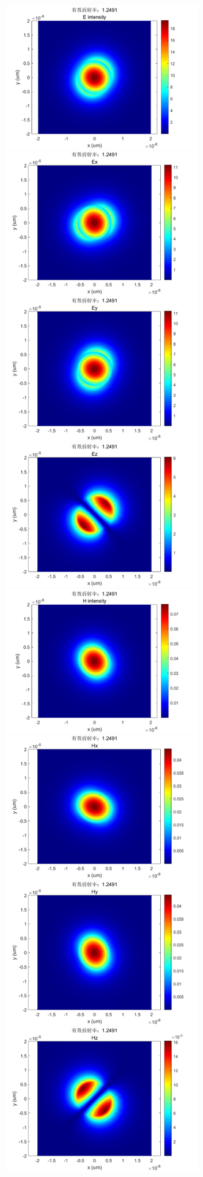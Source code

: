 ![alt text](../../Output/fiber/mode2/mode2_E_intensity.png) ![alt text](../../Output/fiber/mode2/mode2_Ex_amplitude.png) ![alt text](../../Output/fiber/mode2/mode2_Ey_amplitude.png) ![alt text](../../Output/fiber/mode2/mode2_Ez_amplitude.png) ![alt text](../../Output/fiber/mode2/mode2_H_intensity.png) ![alt text](../../Output/fiber/mode2/mode2_Hx_amplitude.png) ![alt text](../../Output/fiber/mode2/mode2_Hy_amplitude.png) ![alt text](../../Output/fiber/mode2/mode2_Hz_amplitude.png)